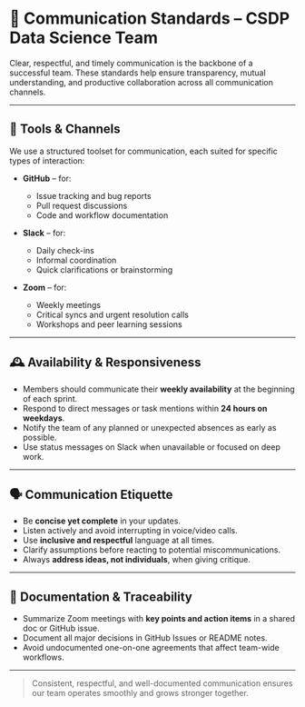 
# 📢 Communication Standards – CSDP Data Science Team

Clear, respectful, and timely communication is the backbone of a successful team. These standards help ensure transparency, mutual understanding, and productive collaboration across all communication channels.

---

## 💬 Tools & Channels

We use a structured toolset for communication, each suited for specific types of interaction:

- **GitHub** – for:
  - Issue tracking and bug reports
  - Pull request discussions
  - Code and workflow documentation

- **Slack** – for:
  - Daily check-ins
  - Informal coordination
  - Quick clarifications or brainstorming

- **Zoom** – for:
  - Weekly meetings
  - Critical syncs and urgent resolution calls
  - Workshops and peer learning sessions

---

## 🕰 Availability & Responsiveness

- Members should communicate their **weekly availability** at the beginning of each sprint.
- Respond to direct messages or task mentions within **24 hours on weekdays**.
- Notify the team of any planned or unexpected absences as early as possible.
- Use status messages on Slack when unavailable or focused on deep work.

---

## 🗣 Communication Etiquette

- Be **concise yet complete** in your updates.
- Listen actively and avoid interrupting in voice/video calls.
- Use **inclusive and respectful** language at all times.
- Clarify assumptions before reacting to potential miscommunications.
- Always **address ideas, not individuals**, when giving critique.

---

## 📑 Documentation & Traceability

- Summarize Zoom meetings with **key points and action items** in a shared doc or GitHub issue.
- Document all major decisions in GitHub Issues or README notes.
- Avoid undocumented one-on-one agreements that affect team-wide workflows.

---

> Consistent, respectful, and well-documented communication ensures our team operates smoothly and grows stronger together.
